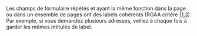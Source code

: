 Les champs de formulaire répétés et ayant la même fonction dans la page ou dans un ensemble de pages ont des labels cohérents (RGAA critère [11.3](https://accessibilite.public.lu/fr/rgaa4.1/criteres.html)).\
Par exemple, si vous demandez plusieurs adresses, veillez à chaque fois à garder les mêmes intitulés de label. 
